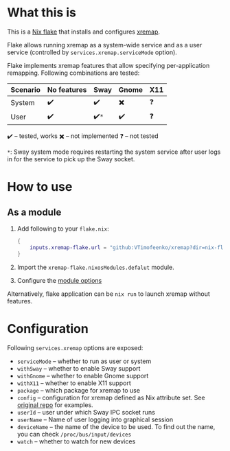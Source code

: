 # What this is

This is a [Nix flake](https://nixos.wiki/wiki/Flakes) that installs and configures [xremap](https://github.com/k0kubun/xremap).

Flake allows running xremap as a system-wide service and as a user service (controlled by `services.xremap.serviceMode` option).

Flake implements xremap features that allow specifying per-application remapping. Following combinations are tested:

| Scenario | No features | Sway | Gnome | X11 |
| - | - | - | - | - |
| System | :heavy_check_mark: | :heavy_check_mark:    | :heavy_multiplication_x: | :question: |
| User   | :heavy_check_mark: | :heavy_check_mark:`*` | :heavy_check_mark:       | :question: |

:heavy_check_mark: – tested, works
:heavy_multiplication_x: – not implemented
:question: – not tested

`*`: Sway system mode requires restarting the system service after user logs in for the service to pick up the Sway socket.

# How to use
## As a module

1. Add following to your `flake.nix`:

    ```nix
    {
        inputs.xremap-flake.url = "github:VTimofeenko/xremap?dir=nix-flake";
    }
    ```

2. Import the `xremap-flake.nixosModules.defalut` module.
3. Configure the [module options](#Configuration)

Alternatively, flake application can be `nix run` to launch xremap without features.

# Configuration

Following `services.xremap` options are exposed:

* `serviceMode` – whether to run as user or system
* `withSway` – whether to enable Sway support
* `withGnome` – whether to enable Gnome support
* `withX11` – whether to enable X11 support
* `package` – which package for xremap to use
* `config` – configuration for xremap defined as Nix attribute set. See [original repo](https://github.com/k0kubun/xremap) for examples.
* `userId` – user under which Sway IPC socket runs
* `userName` – Name of user logging into graphical session
* `deviceName` – the name of the device to be used. To find out the name, you can check `/proc/bus/input/devices`
* `watch` – whether to watch for new devices
